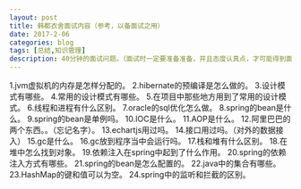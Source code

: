 ```yaml
---
layout: post
title: 韩都衣舍面试内容（参考，以备面试之用）
date: 2017-2-06
categories: blog
tags: [总结,知识管理]
description: 40分钟的面试问题。（面试时一定要准备准备，并且态度认真点，才可能得到面试官的认可，我被问得一无所知，其实就是）
---
```


1.jvm虚拟机的内存是怎样分配的。
2.hibernate的预编译是怎么做的。
3.设计模式有哪些。
4.常用的设计模式有哪些。
5.在项目中那些地方用到了常用的设计模式。
6.线程和进程有什么区别。
7.oracle的sql优化怎么做。
8.spring的bean是什么。
9.spring的bean是单例吗。
10.IOC是什么。
11.AOP是什么。
12.阿里巴巴的两个东西。。（忘记名字）。
13.echartjs用过吗。
14.接口用过吗。（对外的数据接入）
15.gc是什么。
16.gc放到程序当中会运行吗。
17.栈和堆有什么区别。
18.在堆中怎么找到对象。
19.依赖注入在spring中起到了什么作用。
20.spring的依赖注入方式有哪些。
21.spring的bean是怎么配置的。
22.java中的集合有哪些。
23.HashMap的键和值可以为空。
24.spring中的监听和拦截的区别。











